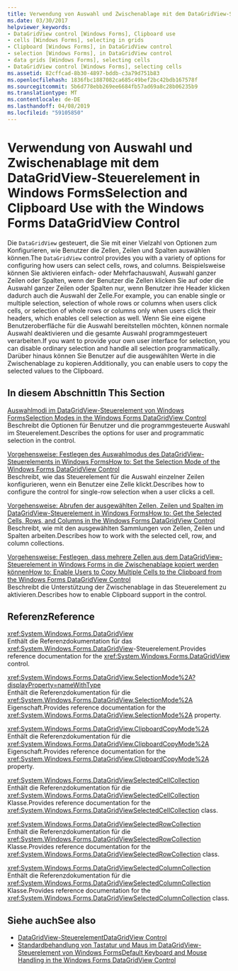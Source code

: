 ```yaml
---
title: Verwendung von Auswahl und Zwischenablage mit dem DataGridView-Steuerelement in Windows Forms
ms.date: 03/30/2017
helpviewer_keywords:
- DataGridView control [Windows Forms], Clipboard use
- cells [Windows Forms], selecting in grids
- Clipboard [Windows Forms], in DataGridView control
- selection [Windows Forms], in DataGridView control
- data grids [Windows Forms], selecting cells
- DataGridView control [Windows Forms], selecting cells
ms.assetid: 82cffcad-8b30-4897-bddb-c3a79d751b83
ms.openlocfilehash: 1836fbc1887082ca685c49bef2bc42bdb167578f
ms.sourcegitcommit: 5b6d778ebb269ee6684fb57ad69a8c28b06235b9
ms.translationtype: MT
ms.contentlocale: de-DE
ms.lasthandoff: 04/08/2019
ms.locfileid: "59105850"
---
```

# <a name="selection-and-clipboard-use-with-the-windows-forms-datagridview-control"></a><span data-ttu-id="cb5fc-102">Verwendung von Auswahl und Zwischenablage mit dem DataGridView-Steuerelement in Windows Forms</span><span class="sxs-lookup"><span data-stu-id="cb5fc-102">Selection and Clipboard Use with the Windows Forms DataGridView Control</span></span>
<span data-ttu-id="cb5fc-103">Die `DataGridView` gesteuert, die Sie mit einer Vielzahl von Optionen zum Konfigurieren, wie Benutzer die Zellen, Zeilen und Spalten auswählen können.</span><span class="sxs-lookup"><span data-stu-id="cb5fc-103">The `DataGridView` control provides you with a variety of options for configuring how users can select cells, rows, and columns.</span></span> <span data-ttu-id="cb5fc-104">Beispielsweise können Sie aktivieren einfach- oder Mehrfachauswahl, Auswahl ganzer Zeilen oder Spalten, wenn der Benutzer die Zellen klicken Sie auf oder die Auswahl ganzer Zeilen oder Spalten nur, wenn Benutzer ihre Header klicken dadurch auch die Auswahl der Zelle.</span><span class="sxs-lookup"><span data-stu-id="cb5fc-104">For example, you can enable single or multiple selection, selection of whole rows or columns when users click cells, or selection of whole rows or columns only when users click their headers, which enables cell selection as well.</span></span> <span data-ttu-id="cb5fc-105">Wenn Sie eine eigene Benutzeroberfläche für die Auswahl bereitstellen möchten, können normale Auswahl deaktivieren und die gesamte Auswahl programmgesteuert verarbeiten.</span><span class="sxs-lookup"><span data-stu-id="cb5fc-105">If you want to provide your own user interface for selection, you can disable ordinary selection and handle all selection programmatically.</span></span> <span data-ttu-id="cb5fc-106">Darüber hinaus können Sie Benutzer auf die ausgewählten Werte in die Zwischenablage zu kopieren.</span><span class="sxs-lookup"><span data-stu-id="cb5fc-106">Additionally, you can enable users to copy the selected values to the Clipboard.</span></span>  
  
## <a name="in-this-section"></a><span data-ttu-id="cb5fc-107">In diesem Abschnitt</span><span class="sxs-lookup"><span data-stu-id="cb5fc-107">In This Section</span></span>  
 [<span data-ttu-id="cb5fc-108">Auswahlmodi im DataGridView-Steuerelement von Windows Forms</span><span class="sxs-lookup"><span data-stu-id="cb5fc-108">Selection Modes in the Windows Forms DataGridView Control</span></span>](selection-modes-in-the-windows-forms-datagridview-control.md)  
 <span data-ttu-id="cb5fc-109">Beschreibt die Optionen für Benutzer und die programmgesteuerte Auswahl im Steuerelement.</span><span class="sxs-lookup"><span data-stu-id="cb5fc-109">Describes the options for user and programmatic selection in the control.</span></span>  
  
 [<span data-ttu-id="cb5fc-110">Vorgehensweise: Festlegen des Auswahlmodus des DataGridView-Steuerelements in Windows Forms</span><span class="sxs-lookup"><span data-stu-id="cb5fc-110">How to: Set the Selection Mode of the Windows Forms DataGridView Control</span></span>](how-to-set-the-selection-mode-of-the-windows-forms-datagridview-control.md)  
 <span data-ttu-id="cb5fc-111">Beschreibt, wie das Steuerelement für die Auswahl einzelner Zeilen konfigurieren, wenn ein Benutzer eine Zelle klickt.</span><span class="sxs-lookup"><span data-stu-id="cb5fc-111">Describes how to configure the control for single-row selection when a user clicks a cell.</span></span>  
  
 [<span data-ttu-id="cb5fc-112">Vorgehensweise: Abrufen der ausgewählten Zellen, Zeilen und Spalten im DataGridView-Steuerelement in Windows Forms</span><span class="sxs-lookup"><span data-stu-id="cb5fc-112">How to: Get the Selected Cells, Rows, and Columns in the Windows Forms DataGridView Control</span></span>](selected-cells-rows-and-columns-datagridview.md)  
 <span data-ttu-id="cb5fc-113">Beschreibt, wie mit den ausgewählten Sammlungen von Zellen, Zeilen und Spalten arbeiten.</span><span class="sxs-lookup"><span data-stu-id="cb5fc-113">Describes how to work with the selected cell, row, and column collections.</span></span>  
  
 [<span data-ttu-id="cb5fc-114">Vorgehensweise: Festlegen, dass mehrere Zellen aus dem DataGridView-Steuerelement in Windows Forms in die Zwischenablage kopiert werden können</span><span class="sxs-lookup"><span data-stu-id="cb5fc-114">How to: Enable Users to Copy Multiple Cells to the Clipboard from the Windows Forms DataGridView Control</span></span>](enable-users-to-copy-multiple-cells-to-the-clipboard-datagridview.md)  
 <span data-ttu-id="cb5fc-115">Beschreibt die Unterstützung der Zwischenablage in das Steuerelement zu aktivieren.</span><span class="sxs-lookup"><span data-stu-id="cb5fc-115">Describes how to enable Clipboard support in the control.</span></span>  
  
## <a name="reference"></a><span data-ttu-id="cb5fc-116">Referenz</span><span class="sxs-lookup"><span data-stu-id="cb5fc-116">Reference</span></span>  
 <xref:System.Windows.Forms.DataGridView>  
 <span data-ttu-id="cb5fc-117">Enthält die Referenzdokumentation für das <xref:System.Windows.Forms.DataGridView>-Steuerelement.</span><span class="sxs-lookup"><span data-stu-id="cb5fc-117">Provides reference documentation for the <xref:System.Windows.Forms.DataGridView> control.</span></span>  
  
 <xref:System.Windows.Forms.DataGridView.SelectionMode%2A?displayProperty=nameWithType>  
 <span data-ttu-id="cb5fc-118">Enthält die Referenzdokumentation für die <xref:System.Windows.Forms.DataGridView.SelectionMode%2A> Eigenschaft.</span><span class="sxs-lookup"><span data-stu-id="cb5fc-118">Provides reference documentation for the <xref:System.Windows.Forms.DataGridView.SelectionMode%2A> property.</span></span>  
  
 <xref:System.Windows.Forms.DataGridView.ClipboardCopyMode%2A>  
 <span data-ttu-id="cb5fc-119">Enthält die Referenzdokumentation für die <xref:System.Windows.Forms.DataGridView.ClipboardCopyMode%2A> Eigenschaft.</span><span class="sxs-lookup"><span data-stu-id="cb5fc-119">Provides reference documentation for the <xref:System.Windows.Forms.DataGridView.ClipboardCopyMode%2A> property.</span></span>  
  
 <xref:System.Windows.Forms.DataGridViewSelectedCellCollection>  
 <span data-ttu-id="cb5fc-120">Enthält die Referenzdokumentation für die <xref:System.Windows.Forms.DataGridViewSelectedCellCollection> Klasse.</span><span class="sxs-lookup"><span data-stu-id="cb5fc-120">Provides reference documentation for the <xref:System.Windows.Forms.DataGridViewSelectedCellCollection> class.</span></span>  
  
 <xref:System.Windows.Forms.DataGridViewSelectedRowCollection>  
 <span data-ttu-id="cb5fc-121">Enthält die Referenzdokumentation für die <xref:System.Windows.Forms.DataGridViewSelectedRowCollection> Klasse.</span><span class="sxs-lookup"><span data-stu-id="cb5fc-121">Provides reference documentation for the <xref:System.Windows.Forms.DataGridViewSelectedRowCollection> class.</span></span>  
  
 <xref:System.Windows.Forms.DataGridViewSelectedColumnCollection>  
 <span data-ttu-id="cb5fc-122">Enthält die Referenzdokumentation für die <xref:System.Windows.Forms.DataGridViewSelectedColumnCollection> Klasse.</span><span class="sxs-lookup"><span data-stu-id="cb5fc-122">Provides reference documentation for the <xref:System.Windows.Forms.DataGridViewSelectedColumnCollection> class.</span></span>  
  
## <a name="see-also"></a><span data-ttu-id="cb5fc-123">Siehe auch</span><span class="sxs-lookup"><span data-stu-id="cb5fc-123">See also</span></span>

- [<span data-ttu-id="cb5fc-124">DataGridView-Steuerelement</span><span class="sxs-lookup"><span data-stu-id="cb5fc-124">DataGridView Control</span></span>](datagridview-control-windows-forms.md)
- [<span data-ttu-id="cb5fc-125">Standardbehandlung von Tastatur und Maus im DataGridView-Steuerelement von Windows Forms</span><span class="sxs-lookup"><span data-stu-id="cb5fc-125">Default Keyboard and Mouse Handling in the Windows Forms DataGridView Control</span></span>](default-keyboard-and-mouse-handling-in-the-windows-forms-datagridview-control.md)
